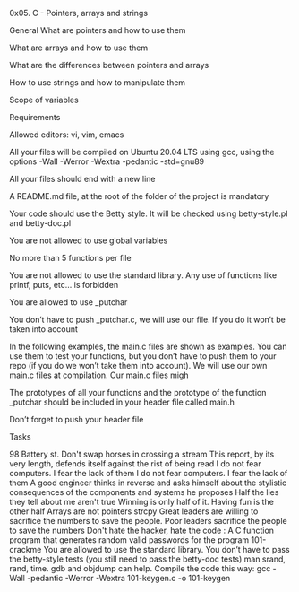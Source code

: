 0x05. C - Pointers, arrays and strings


General
What are pointers and how to use them

What are arrays and how to use them

What are the differences between pointers and arrays

How to use strings and how to manipulate them

Scope of variables

Requirements

Allowed editors: vi, vim, emacs

All your files will be compiled on Ubuntu 20.04 LTS using gcc, using the options -Wall -Werror -Wextra -pedantic -std=gnu89

All your files should end with a new line

A README.md file, at the root of the folder of the project is mandatory

Your code should use the Betty style. It will be checked using betty-style.pl and betty-doc.pl

You are not allowed to use global variables

No more than 5 functions per file

You are not allowed to use the standard library. Any use of functions like printf, puts, etc… is forbidden

You are allowed to use _putchar

You don’t have to push _putchar.c, we will use our file. If you do it won’t be taken into account

In the following examples, the main.c files are shown as examples. You can use them to test your functions, but you don’t have to push them to your repo (if you do we won’t take them into account). We will use our own main.c files at compilation. Our main.c files migh

The prototypes of all your functions and the prototype of the function _putchar should be included in your header file called main.h

Don’t forget to push your header file

Tasks

98 Battery st.
Don't swap horses in crossing a stream
This report, by its very length, defends itself against the rist of being read
I do not fear computers. I fear the lack of them
I do not fear computers. I fear the lack of them
A good engineer thinks in reverse and asks himself about the stylistic consequences of the components and systems he proposes
Half the lies they tell about me aren't true
Winning is only half of it. Having fun is the other half
Arrays are not pointers
strcpy
Great leaders are willing to sacrifice the numbers to save the people. Poor leaders sacrifice the people to save the numbers
Don't hate the hacker, hate the code : A C function program that generates random valid passwords for the program 101-crackme You are allowed to use the standard library. You don’t have to pass the betty-style tests (you still need to pass the betty-doc tests) man srand, rand, time. gdb and objdump can help. Compile the code this way: gcc -Wall -pedantic -Werror -Wextra 101-keygen.c -o 101-keygen
